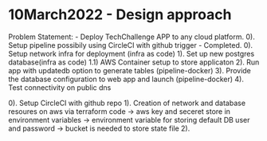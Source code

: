 10March2022 - Design approach
===========
Problem Statement: - Deploy TechChallenge APP to any cloud platform.
 0). Setup pipeline possibily using CircleCI with github trigger - Completed. 
 0). Setup network infra for deployment (infra as code)
 1). Set up new postgres database(infra as code)
 1.1) AWS Container setup to store applicaton
 2). Run app with updatedb option to generate tables (pipeline-docker)
 3). Provide the database configuration to web app and launch (pipeline-docker)
 4). Test connectivity on public dns

0). Setup CircleCI with github repo
1). Creation of network and database resoures on aws via terraform code 
   -> aws key and seceret store in environment variables
   -> environment variable for storing default DB user and password
   -> bucket is needed to store state file
2). 